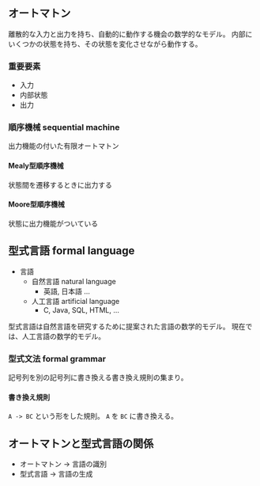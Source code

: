 ## オートマトン

離散的な入力と出力を持ち、自動的に動作する機会の数学的なモデル。
内部にいくつかの状態を持ち、その状態を変化させながら動作する。

### 重要要素

* 入力
* 内部状態
* 出力

### 順序機械 sequential machine

出力機能の付いた有限オートマトン

#### Mealy型順序機械

状態間を遷移するときに出力する

#### Moore型順序機械

状態に出力機能がついている

## 型式言語 formal language

* 言語
    * 自然言語 natural language
        * 英語, 日本語 ...
    * 人工言語 artificial language
        * C, Java, SQL, HTML, ...
        
型式言語は自然言語を研究するために提案された言語の数学的モデル。
現在では、人工言語の数学的モデル。

### 型式文法 formal grammar

記号列を別の記号列に書き換える書き換え規則の集まり。

#### 書き換え規則

`A -> BC` という形をした規則。 `A` を `BC` に書き換える。

## オートマトンと型式言語の関係

* オートマトン -> 言語の識別
* 型式言語 -> 言語の生成

